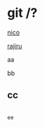 # git /?

[nico](http://live.nicovideo.jp/)

[rajiru](http://www3.nhk.or.jp/netradio/player/index.html?ch=fm)

aa

bb

## cc

``` dd

ee
